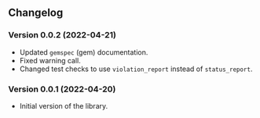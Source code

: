 ## Changelog

### Version 0.0.2 (2022-04-21)

- Updated `gemspec` (gem) documentation.
- Fixed warning call.
- Changed test checks to use `violation_report` instead of `status_report`.

### Version 0.0.1 (2022-04-20)

- Initial version of the library.